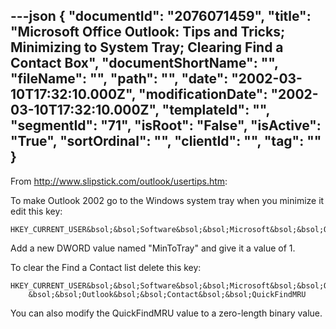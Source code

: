 ---json
{
  "documentId": "2076071459",
  "title": "Microsoft Office Outlook: Tips and Tricks; Minimizing to System Tray; Clearing Find a Contact Box",
  "documentShortName": "",
  "fileName": "",
  "path": "",
  "date": "2002-03-10T17:32:10.000Z",
  "modificationDate": "2002-03-10T17:32:10.000Z",
  "templateId": "",
  "segmentId": "71",
  "isRoot": "False",
  "isActive": "True",
  "sortOrdinal": "",
  "clientId": "",
  "tag": ""
}
---

From http://www.slipstick.com/outlook/usertips.htm:

To make Outlook 2002 go to the Windows system tray when you minimize it edit this key:

    HKEY_CURRENT_USER&bsol;&bsol;Software&bsol;&bsol;Microsoft&bsol;&bsol;Office&bsol;&bsol;10.0&bsol;&bsol;Outlook&bsol;&bsol;Preferences

Add a new DWORD value named &quot;MinToTray&quot; and give it a value of 1. 

To clear the Find a Contact list delete this key:

    HKEY_CURRENT_USER&bsol;&bsol;Software&bsol;&bsol;Microsoft&bsol;&bsol;Office&bsol;&bsol;9.0
        &bsol;&bsol;Outlook&bsol;&bsol;Contact&bsol;&bsol;QuickFindMRU

You can also modify the QuickFindMRU value to a zero-length binary value.
